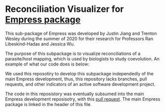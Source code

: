 # Reconciliation Visualizer for [Empress package](https://github.com/ssantichaivekin/eMPRess)

This sub-package of Empress was developed by Justin Jiang and Trenton Wesley during the summer of 2020 for their research for Professors Ran Libeskind-Hadas and Jessica Wu.

The purpose of this subpackage is to visualize reconciliations of a parasite/host mapping, which is used by biologists to study coevolution. An example of what our code does is below: 



We used this reposotiry to develop this subpackage independedly of the main Empress development, thus, this repository lacks branches, pull requests, and other indicators of an active software development project.

The code in this reposistory was eventually subsumed into the main Empress development reposisotry, with this [pull request](https://github.com/ssantichaivekin/empress/pull/134). The main Empress package is linked in the header of this file.
